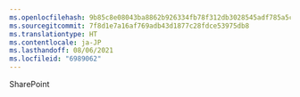 ```yaml
---
ms.openlocfilehash: 9b85c8e08043ba8862b926334fb78f312db3028545adf785a5cf69cb19752229
ms.sourcegitcommit: 7f8d1e7a16af769adb43d1877c28fdce53975db8
ms.translationtype: HT
ms.contentlocale: ja-JP
ms.lasthandoff: 08/06/2021
ms.locfileid: "6989062"
---
```

SharePoint